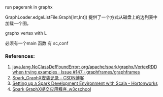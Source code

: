 run pagerank in graphx


GraphLoader.edgeListFile:Graph[Int,Int]) 提供了一个方式从磁盘上的边列表中加载一个图。


graphx vertex with L

必须有一个main 函数
有 sc,conf

### References:
1. [java.lang.NoClassDefFoundError: org/apache/spark/graphx/VertexRDD when trying examples · Issue #147 · graphframes/graphframes](https://github.com/graphframes/graphframes/issues/147)
2. [Spark_GraphX安装记录 - CSDN博客](https://blog.csdn.net/cloudeagle_bupt/article/details/49516187)
3. [Setting up a Spark Development Environment with Scala - Hortonworks](https://hortonworks.com/tutorial/setting-up-a-spark-development-environment-with-scala/)
4. [Spark GraphX提交应用程序_w3cschool](https://www.w3cschool.cn/spark/inhluozt.html)